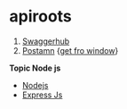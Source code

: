 # apiroots
1. [Swaggerhub](https://app.swaggerhub.com/)
2. [Postamn](https://www.postman.com/)  {[get fro window](https://www.postman.com/downloads/)}

**Topic Node js**
- [Nodejs](https://nodejs.org/en/download/package-manager)
- [Express Js](https://www.npmjs.com/package/express)
  


